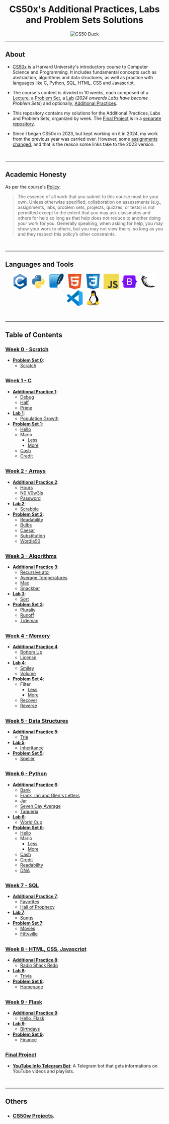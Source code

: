 <div align="center">

  # CS50x's Additional Practices, Labs and Problem Sets Solutions
  <img src="https://cs50.gallerycdn.vsassets.io/extensions/cs50/ddb50/1.1.2/1691002683906/Microsoft.VisualStudio.Services.Icons.Default" alt="CS50 Duck" title="Quack!" height="150px" />

</div>

<hr>

## About

- [CS50x](https://cs50.harvard.edu/x/) is a Harvard University's introductory course to Computer Science and Programming. It includes fundamental concepts such as abstraction, algorithms and data structures, as well as practice with languages like C, Python, SQL, HTML, CSS and Javascript.

- The course's content is divided in 10 weeks, each composed of a [Lecture](https://cs50.harvard.edu/x/syllabus/#lectures), a [Problem Set](https://cs50.harvard.edu/x/syllabus/#problem-sets), a [Lab](https://cs50.harvard.edu/x/2023/syllabus/#labs) (*2024 onwards Labs have become Problem Sets*) and optionally, [Additional Practices](https://cs50.harvard.edu/x/practice/).

- This repository contains my solutions for the Additional Practices, Labs and Problem Sets, organized by week. The [Final Project](https://cs50.harvard.edu/x/project/) is in a [separate repository](https://github.com/iz00/birthday-hub).

- Since I began CS50x in 2023, but kept working on it in 2024, my work from the previous year was carried over. However, some [assignments changed](https://cs50.harvard.edu/x/new/), and that is the reason some links take to the 2023 version.

<br><hr>

## Academic Honesty

As per the course's [Policy](https://cs50.harvard.edu/x/honesty/):
> The essence of all work that you submit to this course must be your own. Unless otherwise specified, collaboration on assessments (e.g., assignments, labs, problem sets, projects, quizzes, or tests) is not permitted except to the extent that you may ask classmates and others for help so long as that help does not reduce to another doing your work for you. Generally speaking, when asking for help, you may show your work to others, but you may not view theirs, so long as you and they respect this policy’s other constraints.

<br><hr>

## Languages and Tools

<div align="center">

  <img src="https://github.com/devicons/devicon/blob/master/icons/c/c-original.svg" alt="C icon" title="C" height="50"/>&nbsp;
  <img src="https://github.com/devicons/devicon/blob/master/icons/python/python-original.svg" alt="Python icon" title="Python" height="50"/>&nbsp;
  <img src="https://github.com/devicons/devicon/blob/master/icons/sqlite/sqlite-original.svg" alt="SQLite icon" title="SQLite" height="50"/>&nbsp;
  <img src="https://github.com/devicons/devicon/blob/master/icons/html5/html5-original.svg" alt="HTML icon" title="HTML" height="50"/>&nbsp;
  <img src="https://github.com/devicons/devicon/blob/master/icons/css3/css3-original.svg" alt="CSS icon" title="CSS" height="50"/>&nbsp;
  <img src="https://github.com/devicons/devicon/blob/master/icons/javascript/javascript-original.svg" alt="JavaScript icon" title="JavaScript" height="50"/>&nbsp;
  <img src="https://github.com/devicons/devicon/blob/master/icons/bootstrap/bootstrap-original.svg" alt="Bootstrap icon" title="Bootstrap" height="50"/>&nbsp;
  <img src="https://github.com/devicons/devicon/blob/master/icons/flask/flask-original.svg" alt="Flask icon" title="Flask" height="50"/>&nbsp;
  <img src="https://github.com/devicons/devicon/blob/master/icons/vscode/vscode-original.svg" alt="VSCode icon" title="VSCode" height="50"/>&nbsp;
  <img src="https://github.com/devicons/devicon/blob/master/icons/linux/linux-original.svg" alt="Linux icon" title="Linux" height="50"/>&nbsp;

</div>

<br><hr>

## Table of Contents

### [Week 0 - Scratch](https://cs50.harvard.edu/x/2024/weeks/0/)
- [**Problem Set 0**](https://cs50.harvard.edu/x/2024/psets/0/):
  - [Scratch](https://github.com/iz00/CS50x/tree/main/week0/pset0)

##

### [Week 1 - C](https://cs50.harvard.edu/x/2024/weeks/1/)
- [**Additional Practice 1**](https://cs50.harvard.edu/x/practice/#after-week-1):
  - [Debug](https://github.com/iz00/CS50x/tree/main/week1/practice1/debug)
  - [Half](https://github.com/iz00/CS50x/tree/main/week1/practice1/half)
  - [Prime](https://github.com/iz00/CS50x/tree/main/week1/practice1/prime)
- [**Lab 1**](https://cs50.harvard.edu/x/2023/labs/1/):
  - [Population Growth](https://github.com/iz00/CS50x/tree/main/week1/labs1/population)
- [**Problem Set 1**](https://cs50.harvard.edu/x/2023/psets/1/):
  - [Hello](https://github.com/iz00/CS50x/tree/main/week1/pset1/hello)
  - Mario
    - [Less](https://github.com/iz00/CS50x/tree/main/week1/pset1/mario-less)
    - [More](https://github.com/iz00/CS50x/tree/main/week1/pset1/mario-more)
  - [Cash](https://github.com/iz00/CS50x/tree/main/week1/pset1/cash)
  - [Credit](https://github.com/iz00/CS50x/tree/main/week1/pset1/credit)

##

### [Week 2 - Arrays](https://cs50.harvard.edu/x/2024/weeks/2/)
- [**Additional Practice 2**](https://cs50.harvard.edu/x/practice/#after-week-2):
  - [Hours](https://github.com/iz00/CS50x/tree/main/week2/practice2/hours)
  - [N0 V0w3ls](https://github.com/iz00/CS50x/tree/main/week2/practice2/no-vowels)
  - [Password](https://github.com/iz00/CS50x/tree/main/week2/practice2/password)
- [**Lab 2**](https://cs50.harvard.edu/x/2023/labs/2/):
  - [Scrabble](https://github.com/iz00/CS50x/tree/main/week2/labs2/scrabble)
- [**Problem Set 2**](https://cs50.harvard.edu/x/2023/psets/2/):
  - [Readability](https://github.com/iz00/CS50x/tree/main/week2/pset2/readability)
  - [Bulbs](https://github.com/iz00/CS50x/tree/main/week2/pset2/bulbs)
  - [Caesar](https://github.com/iz00/CS50x/tree/main/week2/pset2/caesar)
  - [Substitution](https://github.com/iz00/CS50x/tree/main/week2/pset2/substitution)
  - [Wordle50](https://github.com/iz00/CS50x/tree/main/week2/pset2/wordle)

##

### [Week 3 - Algorithms](https://cs50.harvard.edu/x/2024/weeks/3/)
- [**Additional Practice 3**](https://cs50.harvard.edu/x/practice/#after-week-3):
  - [Recursive atoi](https://github.com/iz00/CS50x/tree/main/week3/practice3/atoi)
  - [Average Temperatures](https://github.com/iz00/CS50x/tree/main/week3/practice3/temps)
  - [Max](https://github.com/iz00/CS50x/tree/main/week3/practice3/max)
  - [Snackbar](https://github.com/iz00/CS50x/tree/main/week3/practice3/snackbar)
- [**Lab 3**](https://cs50.harvard.edu/x/2023/labs/3/):
  - [Sort](https://github.com/iz00/CS50x/tree/main/week3/labs3/sort)
- [**Problem Set 3**](https://cs50.harvard.edu/x/2023/psets/3/):
  - [Pluraliy](https://github.com/iz00/CS50x/tree/main/week3/pset3/plurality)
  - [Runoff](https://github.com/iz00/CS50x/tree/main/week3/pset3/runoff)
  - [Tideman](https://github.com/iz00/CS50x/tree/main/week3/pset3/tideman)

##

### [Week 4 - Memory](https://cs50.harvard.edu/x/2024/weeks/4/)
- [**Additional Practice 4**](https://cs50.harvard.edu/x/practice/#after-week-4):
  - [Bottom Up](https://github.com/iz00/CS50x/tree/main/week4/practice4/bottomup)
  - [License](https://github.com/iz00/CS50x/tree/main/week4/practice4/license)
- [**Lab 4**](https://cs50.harvard.edu/x/2023/labs/4/):
  - [Smiley](https://github.com/iz00/CS50x/tree/main/week4/labs4/smiley)
  - [Volume](https://github.com/iz00/CS50x/tree/main/week4/labs4/volume)
- [**Problem Set 4**](https://cs50.harvard.edu/x/2023/psets/4/):
  - Filter
    - [Less](https://github.com/iz00/CS50x/tree/main/week4/pset4/filter-less)
    - [More](https://github.com/iz00/CS50x/tree/main/week4/pset4/filter-more)
  - [Recover](https://github.com/iz00/CS50x/tree/main/week4/pset4/recover)
  - [Reverse](https://github.com/iz00/CS50x/tree/main/week4/pset4/reverse)

##

### [Week 5 - Data Structures](https://cs50.harvard.edu/x/2024/weeks/5/)
- [**Additional Practice 5**](https://cs50.harvard.edu/x/practice/#after-week-5):
  - [Trie](https://github.com/iz00/CS50x/tree/main/week5/practice5/trie)
- [**Lab 5**](https://cs50.harvard.edu/x/2023/labs/5/):
  - [Inheritance](https://github.com/iz00/CS50x/tree/main/week5/labs5/inheritance)
- [**Problem Set 5**](https://cs50.harvard.edu/x/2023/psets/5/):
  - [Speller](https://github.com/iz00/CS50x/tree/main/week5/pset5/speller)

##

### [Week 6 - Python](https://cs50.harvard.edu/x/2024/weeks/6/)
- [**Additional Practice 6**](https://cs50.harvard.edu/x/practice/#after-week-6):
  - [Bank](https://github.com/iz00/CS50x/tree/main/week6/practice6/bank)
  - [Frank, Ian and Glen's Letters](https://github.com/iz00/CS50x/tree/main/week6/practice6/figlet)
  - [Jar](https://github.com/iz00/CS50x/tree/main/week6/practice6/jar)
  - [Seven Day Average](https://github.com/iz00/CS50x/tree/main/week6/practice6/seven-day-average)
  - [Taqueria](https://github.com/iz00/CS50x/tree/main/week6/practice6/taqueria)
- [**Lab 6**](https://cs50.harvard.edu/x/2023/labs/6/):
  - [World Cup](https://github.com/iz00/CS50x/tree/main/week6/labs6/world-cup)
- [**Problem Set 6**](https://cs50.harvard.edu/x/2024/psets/6/):
  - [Hello](https://github.com/iz00/CS50x/tree/main/week6/pset6/sentimental-hello)
  - Mario
    - [Less](https://github.com/iz00/CS50x/tree/main/week6/pset6/sentimental-mario-less)
    - [More](https://github.com/iz00/CS50x/tree/main/week6/pset6/sentimental-mario-more)
  - [Cash](https://github.com/iz00/CS50x/tree/main/week6/pset6/sentimental-cash)
  - [Credit](https://github.com/iz00/CS50x/tree/main/week6/pset6/sentimental-credit)
  - [Readability](https://github.com/iz00/CS50x/tree/main/week6/pset6/sentimental-readability)
  - [DNA](https://github.com/iz00/CS50x/tree/main/week6/pset6/dna)

##

### [Week 7 - SQL](https://cs50.harvard.edu/x/2024/weeks/7/)
- [**Additional Practice 7**](https://cs50.harvard.edu/x/practice/#after-week-7):
  - [Favorites](https://github.com/iz00/CS50x/tree/main/week7/practice7/favorites)
  - [Hall of Prophecy](https://github.com/iz00/CS50x/tree/main/week7/practice7/prophecy)
- [**Lab 7**](https://cs50.harvard.edu/x/2023/labs/7/):
  - [Songs](https://github.com/iz00/CS50x/tree/main/week7/labs7/songs)
- [**Problem Set 7**](https://cs50.harvard.edu/x/2023/psets/7/):
  - [Movies](https://github.com/iz00/CS50x/tree/main/week7/pset7/movies)
  - [Fiftyville](https://github.com/iz00/CS50x/tree/main/week7/pset7/fiftyville)

##

### [Week 8 - HTML, CSS, Javascript](https://cs50.harvard.edu/x/2024/weeks/8/)
- [**Additional Practice 8**](https://cs50.harvard.edu/x/practice/#after-week-8):
  - [Radio Shack Redo](https://github.com/iz00/CS50x/tree/main/week8/practice8/redo)
- [**Lab 8**](https://cs50.harvard.edu/x/2023/labs/8/):
  - [Trivia](https://github.com/iz00/CS50x/tree/main/week8/labs8/trivia)
- [**Problem Set 8**](https://cs50.harvard.edu/x/2023/psets/8/):
  - [Homepage](https://github.com/iz00/CS50x/tree/main/week8/pset8/homepage)

##

### [Week 9 - Flask](https://cs50.harvard.edu/x/2024/weeks/9/)
- [**Additional Practice 9**](https://cs50.harvard.edu/x/practice/#after-week-9):
  - [Hello, Flask](https://github.com/iz00/CS50x/tree/main/week9/practice9/helloflask)
- [**Lab 9**](https://cs50.harvard.edu/x/2023/labs/9/):
  - [Birthdays](https://github.com/iz00/CS50x/tree/main/week9/labs9/birthdays)
- [**Problem Set 9**](https://cs50.harvard.edu/x/2023/psets/9/):
  - [Finance](https://github.com/iz00/CS50x/tree/main/week9/pset9/finance)

##

### [Final Project](https://cs50.harvard.edu/x/2024/project/)
- [**YouTube Info Telegram Bot**](https://github.com/iz00/youtube-telegram-bot): A Telegram bot that gets informations on YouTube videos and playlists.

<br><hr>

## Others
- ### [CS50w Projects](https://github.com/iz00/CS50w).
